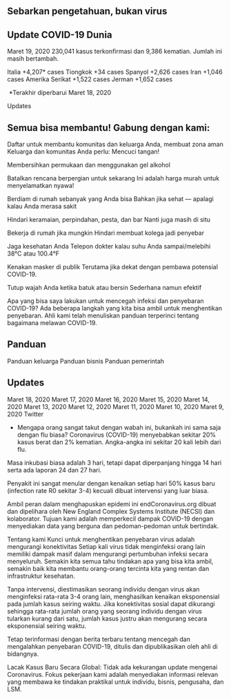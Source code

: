 ## Sebarkan pengetahuan, bukan virus

## Update COVID-19 Dunia

Maret 19, 2020
230,041 kasus terkonfirmasi
dan 9,386 kematian. Jumlah ini masih bertambah.

Italia +4,207\* cases
Tiongkok +34 cases
Spanyol +2,626 cases
Iran +1,046 cases
Amerika Serikat +1,522 cases
Jerman +1,652 cases

‍
\*Terakhir diperbarui Maret 18, 2020

Updates

## Semua bisa membantu! Gabung dengan kami:

Daftar
untuk membantu komunitas dan keluarga Anda, membuat zona aman
Keluarga dan komunitas Anda perlu:
Mencuci tangan!

Membersihkan permukaan dan menggunakan gel alkohol

Batalkan rencana berpergian untuk sekarang
Ini adalah harga murah untuk menyelamatkan nyawa!

Berdiam di rumah sebanyak yang Anda bisa
Bahkan jika sehat — apalagi kalau Anda merasa sakit

Hindari keramaian, perpindahan, pesta, dan bar
Nanti juga masih di situ

Bekerja di rumah jika mungkin
Hindari membuat kolega jadi penyebar

Jaga kesehatan Anda
Telepon dokter kalau suhu Anda sampai/melebihi 38°C atau 100.4°F

Kenakan masker di publik
Terutama jika dekat dengan pembawa potensial COVID-19.

Tutup wajah Anda ketika batuk atau bersin
Sederhana namun efektif

Apa yang bisa saya lakukan untuk mencegah infeksi dan penyebaran COVID-19?
Ada beberapa langkah yang kita bisa ambil untuk menghentikan penyebaran. Ahli kami telah menuliskan panduan terperinci tentang bagaimana melawan COVID-19.

## Panduan

Panduan keluarga
Panduan bisnis
Panduan pemerintah

## Updates

Maret 18, 2020
Maret 17, 2020
Maret 16, 2020
Maret 15, 2020
Maret 14, 2020
Maret 13, 2020
Maret 12, 2020
Maret 11, 2020
Maret 10, 2020
Maret 9, 2020
Twitter

- Mengapa orang sangat takut dengan wabah ini, bukankah ini sama saja dengan flu biasa?
  Coronavirus (COVID-19) menyebabkan sekitar 20% kasus berat dan 2% kematian. Angka-angka ini sekitar 20 kali lebih dari flu.

Masa inkubasi biasa adalah 3 hari, tetapi dapat diperpanjang hingga 14 hari serta ada laporan 24 dan 27 hari.

Penyakit ini sangat menular dengan kenaikan setiap hari 50% kasus baru (infection rate R0 sekitar 3-4) kecuali dibuat intervensi yang luar biasa.

Ambil peran dalam menghapuskan epidemi ini
endCoronavirus.org dibuat dan dipelihara oleh New England Complex Systems Institute (NECSI) dan kolaborator. Tujuan kami adalah memperkecil dampak COVID-19 dengan menyediakan data yang berguna dan pedoman-pedoman untuk bertindak.

Tentang kami
Kunci untuk menghentikan penyebaran virus adalah mengurangi konektivitas
Setiap kali virus tidak menginfeksi orang lain memiliki dampak masif dalam mengurangi pertumbuhan infeksi secara menyeluruh. Semakin kita semua tahu tindakan apa yang bisa kita ambil, semakin baik kita membantu orang-orang tercinta kita yang rentan dan infrastruktur kesehatan.

Tanpa intervensi, diestimasikan seorang individu dengan virus akan menginfeksi rata-rata 3-4 orang lain, menghasilkan kenaikan eksponensial pada jumlah kasus seiring waktu. Jika konektivitas sosial dapat dikurangi sehingga rata-rata jumlah orang yang seorang individu dengan virus tularkan kurang dari satu, jumlah kasus justru akan mengurang secara eksponensial seiring waktu.

Tetap terinformasi dengan berita terbaru tentang mencegah dan mengalahkan penyebaran COVID-19, ditulis dan dipublikasikan oleh ahli di bidangnya.

Lacak Kasus Baru Secara Global:
Tidak ada kekurangan update mengenai Coronavirus. Fokus pekerjaan kami adalah menyediakan informasi relevan yang membawa ke tindakan praktikal untuk individu, bisnis, pengusaha, dan LSM.
